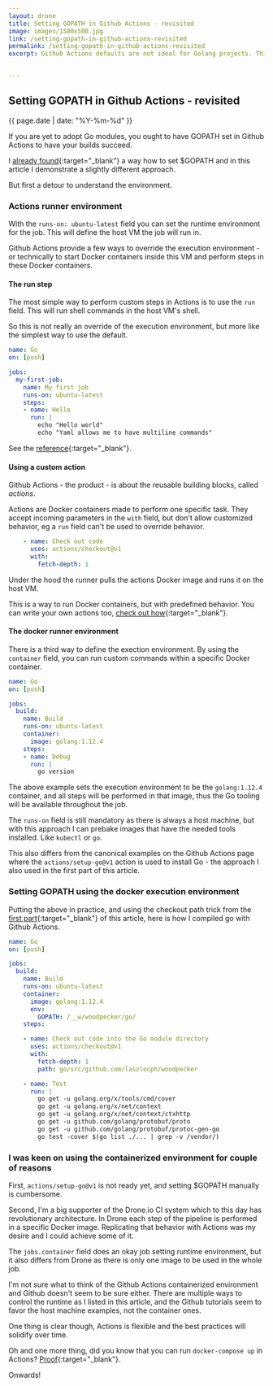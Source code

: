 ```yaml
---
layout: drone
title: Setting GOPATH in Github Actions - revisited
image: images/1500x500.jpg
link: /setting-gopath-in-github-actions-revisited
permalink: /setting-gopath-in-github-actions-revisited
excerpt: Github Actions defaults are not ideal for Golang projects. This article shows how I configured GOPATH in Actions.


---
```


## Setting GOPATH in Github Actions - revisited

{{ page.date | date: "%Y-%m-%d" }}

If you are yet to adopt Go modules, you ought to have GOPATH set in Github Actions to have your builds succeed.

I [already found](https://laszlo.cloud/setting-gopath-in-github-actions){:target="\_blank"} a way how to set $GOPATH and in this article I demonstrate a slightly different approach.

But first a detour to understand the environment.

### Actions runner environment

With the `runs-on: ubuntu-latest` field you can set the runtime environment for the job. This will define the host VM the job will run in.

Github Actions provide a few ways to override the execution environment - or technically to start Docker containers inside this VM and perform steps in these Docker containers.

#### The run step

The most simple way to perform custom steps in Actions is to use the `run` field. This will run shell commands in the host VM's shell.

So this is not really an override of the execution environment, but more like the simplest way to use the default.

```yaml
name: Go
on: [push]

jobs:
  my-first-job:
    name: My first job
    runs-on: ubuntu-latest
    steps:
    - name: Hello
      run: |
        echo "Hello world"
        echo "Yaml allows me to have multiline commands"
```

See the [reference](https://help.github.com/en/articles/workflow-syntax-for-github-actions#jobsjob_idstepsrun){:target="\_blank"}.

#### Using a custom action

Github Actions - the product - is about the reusable building blocks, called *actions*.

Actions are Docker containers made to perform one specific task. They accept incoming parameters in the `with` field, but don't allow customized behavior, eg a `run` field can't be used to override behavior.

```yaml
    - name: Check out code
      uses: actions/checkout@v1
      with:
        fetch-depth: 1
```

Under the hood the runner pulls the actions Docker image and runs it on the host VM.

This is a way to run Docker containers, but with predefined behavior. You can write your own actions too, [check out how](https://help.github.com/en/articles/building-actions){:target="\_blank"}.

#### The docker runner environment

There is a third way to define the exection environment. By using the `container` field, you can run custom commands within a specific Docker container. 

```yaml
name: Go
on: [push]

jobs:
  build:
    name: Build
    runs-on: ubuntu-latest
    container:
      image: golang:1.12.4
    steps:
    - name: Debug
      run: |
        go version
```

The above example sets the execution environment to be the `golang:1.12.4` container, and all steps will be performed in that image, thus the Go tooling will be available throughout the job.

The `runs-on` field is still mandatory as there is always a host machine, but with this approach I can prebake images that have the needed tools installed. Like `kubectl` or `go`.

This also differs from the canonical examples on the Github Actions page where the `actions/setup-go@v1` action is used to install Go - the approach I also used in the first part of this article.

### Setting GOPATH using the docker execution environment

Putting the above in practice, and using the checkout path trick from the [first part](https://laszlo.cloud/setting-gopath-in-github-actions){:target="\_blank"} of this article, here is how I compiled go with Github Actions.

```yaml
name: Go
on: [push]

jobs:
  build:
    name: Build
    runs-on: ubuntu-latest
    container:
      image: golang:1.12.4
      env:
        GOPATH: /__w/woodpecker/go/
    steps:

    - name: Check out code into the Go module directory
      uses: actions/checkout@v1
      with:
        fetch-depth: 1
        path: go/src/github.com/laszlocph/woodpecker

    - name: Test
      run: |
        go get -u golang.org/x/tools/cmd/cover
        go get -u golang.org/x/net/context
        go get -u golang.org/x/net/context/ctxhttp
        go get -u github.com/golang/protobuf/proto
        go get -u github.com/golang/protobuf/protoc-gen-go
        go test -cover $(go list ./... | grep -v /vendor/)
```

### I was keen on using the containerized environment for couple of reasons

First, `actions/setup-go@v1` is not ready yet, and setting $GOPATH manually is cumbersome.

Second, I'm a big supporter of the Drone.io CI system which to this day has revolutionary architecture. In Drone each step of the pipeline is performed in a specific Docker image. Replicating that behavior with Actions was my desire and I could achieve some of it.

The `jobs.container` field does an okay job setting runtime environment, but it also differs from Drone as there is only one image to be used in the whole job.

I'm not sure what to think of the Github Actions containerized environment and  Github doesn't seem to be sure either. There are multiple ways to control the runtime as I listed in this article, and the Github tutorials seem to favor the host machine examples, not the container ones.

One thing is clear though, Actions is flexible and the best practices will solidify over time.

Oh and one more thing, did you know that you can run `docker-compose up` in Actions? [Proof](https://github.com/peter-evans/docker-compose-actions-workflow){:target="\_blank"}.

Onwards!
